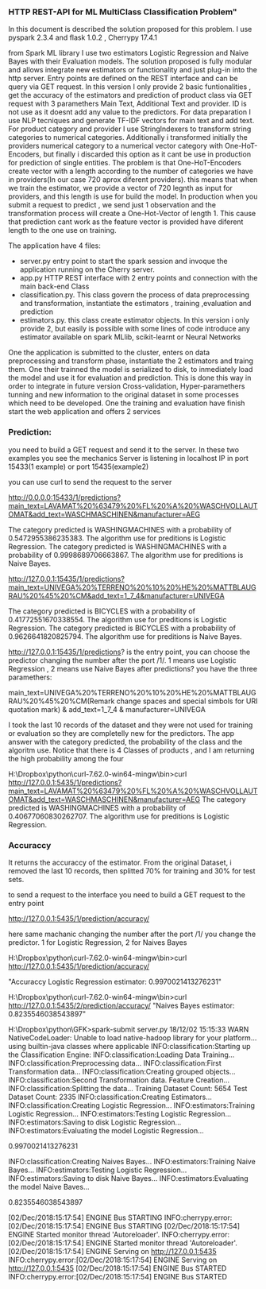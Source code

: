### HTTP REST-API for ML MultiClass Classification Problem" 

In this document is described the solution proposed for this problem. I use pyspark 2.3.4 and
flask 1.0.2 , Cherrypy 17.4.1

from Spark ML library I use two estimators Logistic Regression and Naive Bayes with their Evaluation models.
The solution proposed is fully modular and allows integrate new estimators or functionality and just plug-in
into the http server. Entry points are defined on the REST interface and can be query via GET request. In this
version I only provide 2 basic funtionalities , get the accuracy of the estimators and prediction of product class
via GET request with 3 paramethers Main Text, Additional Text and provider. ID is not use as it doesnt add any value
to the predictors. 
For data preparation I use NLP tecniques and generate TF-IDF vectors for main text and add text. For product category
and provider I use StringIndexers to transform string categories to numerical categories. Additionally i transformed 
initially the providers numerical category to a numerical vector category with One-HoT-Encoders, but finally i discarded
this option as it cant be use in production for prediction of single entities. The problem is that One-HoT-Encoders create
vector with a length according to the number of categories we have in providers(In our case 720 aprox diferent providers).
this means that when we train the estimator, we provide a vector of 720 legnth as input for providers, and this length is
use for build the model. In production when you submit a request to predict , we send just 1 observation and the transformation
process will create a One-Hot-Vector of length 1. This cause that prediction cant work as the feature vector is provided 
have diferent length to the one use on training. 

The application have 4 files:

- server.py entry point to start the spark session and invoque the application running on the Cherry server.
- app.py HTTP REST interface with 2 entry points and connection with the main back-end Class
- classification.py. This class govern the process of data preprocessing and transformation, instantiate the estimators , 
	training ,evaluation and prediction
- estimators.py. this class create estimator objects. In this version i only provide 2, but easily is possible with some 
	lines of code introduce any estimator available on spark MLlib, scikit-learnt or Neural Networks
	
One the application is submitted to the cluster, enters on data preprocessing and transform phase, instantiate the 2 
estimators and traing them. One their trainned  the model is serialized to disk, to inmediately load the model and use it 
for evaluation and prediction. This is done this way in order to integrate in future version Cross-validation, Hyper-paramethers
tunning and new information to the original dataset in some processes which need to be developed.
One the training and evaluation have finish start the web application and offers 2 services  

### Prediction:
you need to build a GET request and send it to the server. In these two examples you see the mechanics
Server is listening in localhost IP in port 15433(1 example) or port 15435(example2)

you can use curl to send the request to the server

http://0.0.0.0:15433/1/predictions?main_text=LAVAMAT%20%63479%20%FL%20%A%20%WASCHVOLLAUTOMAT&add_text=WASCHMASCHINEN&manufacturer=AEG

The category predicted is WASHINGMACHINES with a probability of 0.5472955386235383. The algorithm use for preditions is Logistic Regression.
The category predicted is WASHINGMACHINES with a probability of 0.9998689706663867. The algorithm use for preditions is Naive Bayes.

http://127.0.0.1:15435/1/predictions?main_text=UNIVEGA%20%TERRENO%20%10%20%HE%20%MATTBLAUGRAU%20%45%20%CM&add_text=1_7_4&manufacturer=UNIVEGA

The category predicted is BICYCLES with a probability of 0.41772551670338554. The algorithm use for preditions is Logistic Regression.
The category predicted is BICYCLES with a probability of 0.9626641820825794. The algorithm use for preditions is Naive Bayes.


http://127.0.0.1:15435/1/predictions? is the entry point, you can choose the predictor changing the number after the port /1/. 1 means use Logistic Regression , 2 means use Naive Bayes
after predictions? you have the three paramethers:

main_text=UNIVEGA%20%TERRENO%20%10%20%HE%20%MATTBLAUGRAU%20%45%20%CM(Remark change spaces and special simbols for URI quotation mark)
&
add_text=1_7_4
&
manufacturer=UNIVEGA

I took the last 10 records of the dataset and they were not used for training or evaluation so they are completelly new for the predictors. The app answer with the category predicted, the probability of the class and the algoritm use. Notice that there is 4 Classes of products , and I am returning the high probability among the four


H:\Dropbox\python\curl-7.62.0-win64-mingw\bin>curl http://127.0.0.1:5435/1/predictions?main_text=LAVAMAT%20%63479%20%FL%20%A%20%WASCHVOLLAUTOMAT&add_text=WASCHMASCHINEN&manufacturer=AEG
The category predicted is WASHINGMACHINES with a probability of 0.40677060830262707. The algorithm use for preditions is Logistic Regression.

### Accuraccy
It returns the accuraccy of the estimator. From the original Dataset, i removed the last 10 records, then splitted 70% for training and 30% for test sets.

to send a request to the interface you need to build a GET request to the entry point

http://127.0.0.1:5435/1/prediction/accuracy/ 

here same machanic changing the number after the port /1/ you change the predictor. 1 for Logistic Regression, 2 for Naives Bayes

H:\Dropbox\python\curl-7.62.0-win64-mingw\bin>curl http://127.0.0.1:5435/1/prediction/accuracy/

"Accuraccy Logistic Regression estimator: 0.9970021413276231"

H:\Dropbox\python\curl-7.62.0-win64-mingw\bin>curl http://127.0.0.1:5435/2/prediction/accuracy/
"Naives Bayes estimator: 0.8235546038543897"


H:\Dropbox\python\GFK>spark-submit server.py
18/12/02 15:15:33 WARN NativeCodeLoader: Unable to load native-hadoop library for your platform... using builtin-java classes where applicable
INFO:classification:Starting up the Classification Engine:
INFO:classification:Loading Data Training...
INFO:classification:Preprocessing data...
INFO:classification:First Transformation data...
INFO:classification:Creating grouped objects...
INFO:classification:Second Transformation data. Feature Creation...
INFO:classification:Splitting the data...
Training Dataset Count: 5654
Test Dataset Count: 2335
INFO:classification:Creating Estimators...
INFO:classification:Creating Logistic Regression...
INFO:estimators:Training Logistic Regression...
INFO:estimators:Testing  Logistic Regression...
INFO:estimators:Saving to disk Logistic Regression...
INFO:estimators:Evaluating the model Logistic Regression...


0.9970021413276231


INFO:classification:Creating Naives Bayes...
INFO:estimators:Training Naive Bayes...
INFO:estimators:Testing  Logistic Regression...
INFO:estimators:Saving to disk Naive Bayes...
INFO:estimators:Evaluating the model Naive Baves...


0.8235546038543897


[02/Dec/2018:15:17:54] ENGINE Bus STARTING
INFO:cherrypy.error:[02/Dec/2018:15:17:54] ENGINE Bus STARTING
[02/Dec/2018:15:17:54] ENGINE Started monitor thread 'Autoreloader'.
INFO:cherrypy.error:[02/Dec/2018:15:17:54] ENGINE Started monitor thread 'Autoreloader'.
[02/Dec/2018:15:17:54] ENGINE Serving on http://127.0.0.1:5435
INFO:cherrypy.error:[02/Dec/2018:15:17:54] ENGINE Serving on http://127.0.0.1:5435
[02/Dec/2018:15:17:54] ENGINE Bus STARTED
INFO:cherrypy.error:[02/Dec/2018:15:17:54] ENGINE Bus STARTED


